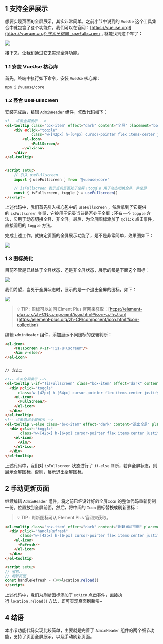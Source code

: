 
## 1 支持全屏展示

想要实现页面的全屏展示，其实非常简单。之前小节中说到的 `VueUse` 这个工具集合中就包含了这个功能库。我们可以在官网：[https://vueuse.org/](https://vueuse.org/) 搜索关键词 _useFullscreen_, 就能找到这个库了：

![](https://img.quanxiaoha.com/quanxiaoha/169439740012354)

接下来，让我们通过它来实现全屏功能。

### 1.1 安装 VueUse 核心库

首先，终端中执行如下命令，安装 `VueUse` 核心库：
```shell
npm i @vueuse/core
```

### 1.2 整合 useFullscreen

安装完成后，编辑 `AdminHeader` 组件，修改代码如下：

```html
<!-- 点击全屏展示 -->  
<el-tooltip class="box-item" effect="dark" content="全屏" placement="bottom">  
	<div @click="toggle"  
			class="w-[42px] h-[64px] cursor-pointer flex items-center justify-center text-gray-700 mr-2 hover:bg-gray-200">  
		<el-icon>  
			<FullScreen/>  
		</el-icon>  
	</div>  
</el-tooltip>
            

<script setup>
    // 引入 useFullscreen
    import { useFullscreen } from '@vueuse/core'

	// isFullscreen 表示当前是否处于全屏；toggle 用于动态切换全屏、非全屏
    const { isFullscreen, toggle } = useFullscreen()
</script>
```

上述代码中，我们首先引入核心包中的 `useFullscreen` ，然后拿到了它提供的 `isFullscreen` 变量，它被用于记录当前是否处于全屏；还有一个 `toggle` 方法，它用于动态切换全屏、非全屏。最后，为全屏图标添加了 `@click` 点击事件，直接调用的 `toggle` 方法。

完成上述工作，就搞定页面的全屏展示功能了，是不是非常简单，效果图如下：

![](https://img.quanxiaoha.com/quanxiaoha/169439820664255)

### 1.3 图标美化

目前不管是已经处于全屏状态、还是非全屏状态，展示的都是下面这个图标：

![](https://img.quanxiaoha.com/quanxiaoha/169439834430428)

我们希望，当处于全屏状态时，展示的是一个退出全屏的图标，如下：

![](https://img.quanxiaoha.com/quanxiaoha/169439841604946)

> 💡 TIP : 图标可以访问 Elment Plus 官网来获取：[https://element-plus.org/zh-CN/component/icon.html#icon-collection](https://element-plus.org/zh-CN/component/icon.html#icon-collection)

编辑 `AdminHeader` 组件，添加展示不同图标的逻辑判断：

```html
<el-icon>
	<FullScreen v-if="!isFullscreen"/>
	<Aim v-else/>
</el-icon>


// 方法二

<!-- 点击全屏展示 -->  
<el-tooltip v-if="!isFullscreen" class="box-item" effect="dark" content="全屏" placement="bottom">  
  <div @click="toggle"  
      class="w-[42px] h-[64px] cursor-pointer flex items-center justify-center text-gray-700 mr-2 hover:bg-gray-200">  
    <el-icon>  
      <FullScreen/>  
    </el-icon>  
  </div>  
</el-tooltip>  
<!-- 点击退出全屏展示 -->  
<el-tooltip v-else class="box-item" effect="dark" content="退出全屏" placement="bottom">  
  <div @click="toggle"  
       class="w-[42px] h-[64px] cursor-pointer flex items-center justify-center text-gray-700 mr-2 hover:bg-gray-200">  
    <el-icon>  
      <Aim/>  
    </el-icon>  
  </div>  
</el-tooltip>
```

上述代码中，我们对 `isFullscreen` 状态进行了 `if-else` 判断，若非全屏状态，则展示全屏图标，否则，展示退出全屏图标。

## 2 手动更新页面

继续编辑 `AdminHeader` 组件。将之前已经设计好的全屏`Icon` 的整体代码重新复制一份，位置放到全屏前面，然后，将中间的 `Icon` 图标替换成刷新图标：

> 💡 TIP : 刷新图标可从 Element Plus 官网来获取。

```html
<el-tooltip class="box-item" effect="dark" content="刷新当前页面" placement="bottom">  
  <div @click="handleRefresh"  
       class="w-[42px] h-[64px] cursor-pointer flex items-center justify-center text-gray-700 mr-2 hover:bg-gray-200">  
    <el-icon>  
      <Refresh/>  
    </el-icon>  
  </div>  
</el-tooltip>

<script setup>
// 省略..
// 刷新页面  
const handleRefresh = ()=>location.reload()
</script>  
```

上述代码中，我们为刷新图标添加了 `@click` 点击事件，直接执行 `location.reload()` 方法，即可实现页面刷新啦~

## 4 结语

本小节功能代码实现比较简单，主要就是完善了 `AdminHeader` 组件的两个细节功能，支持了页面全屏展示，以及手动刷新页面。